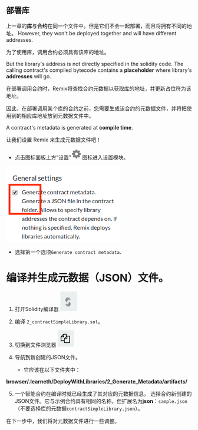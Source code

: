 ## 部署库

上一章的**库**与**合约**在同一个文件中。但是它们不会一起部署，而且将拥有不同的地址。 However, they won't be deployed together and will have different addresses.

为了使用库，调用合约必须具有该库的地址。

But the library's address is not directly specified in the solidity code. The calling contract's compiled bytecode contains a **placeholder** where library's **addresses** will go.

在部署调用合约时，Remix将查找合约元数据以获取库的地址，并更新占位符为该地址。

因此，在部署调用某个库的合约之前，您需要生成该合约的元数据文件，并将把使用到的相应库地址放到元数据文件中。

A contract's metadata is generated at **compile time**.

让我们设置 Remix 来生成元数据文件吧！

- 点击图标面板上方“设置”![settings](https://github.com/ethereum/remix-workshops/raw/master/DeployWithLibraries/2_Generate_Metadata/settings.png "Settings")图标进入设置模块。

![settings module](https://github.com/ethereum/remix-workshops/raw/master/DeployWithLibraries/2_Generate_Metadata/remix_settings.png "Settings Module")

- 选择第一个选项`Generate contract metadata`.

# 编译并生成元数据（JSON）文件。

1. 打开Solidity编译器 ![Solidity Compiler](https://github.com/ethereum/remix-workshops/raw/master/DeployWithLibraries/2_Generate_Metadata/remix_icon_solidity.png "Solidity Compiler")

2. 编译 `2_contractSimpleLibrary.sol`。

3. 切换到文件浏览器 ![File Explorer](https://github.com/ethereum/remix-workshops/raw/master/DeployWithLibraries/2_Generate_Metadata/remix_file_explorer.png "File Explorer")

4. 导航到新创建的JSON文件。
   - 它应该在以下文件夹中：

**browser/.learneth/DeployWithLibraries/2_Generate_Metadata/artifacts/**

5. 一个智能合约在编译时就已经生成了其对应的元数据信息。  选择合约新创建的JSON文件。它与示例合约具有相同的名称，但扩展名为**json**：`sample.json`（不要选择库的元数据`contractSimpleLibrary.json`）。

在下一步中，我们将对元数据文件进行一些调整。
